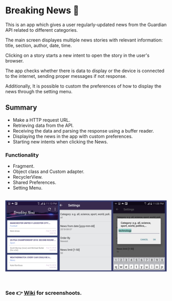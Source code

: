 # Breaking News :newspaper:

This is an app which gives a user regularly-updated news from the Guardian API related to different categories. 

The main screen displayes multiple news stories with relevant information: title, section, author, date, time.

Clicking on a story starts a new intent to open the story in the user's browser.

The app checks whether there is data to display or the device is connected to the internet, sending proper messages if not response. 

Additionally, It is possible to custom the preferences of how to display the news through the setting menu.

## Summary

- Make a HTTP request URL.
- Retrieving data from the API.
- Receiving the data and parsing the response using a buffer reader.
- Displaying the news in the app with custom preferences.
- Starting new intents when clicking the News.

### Functionality

- Fragment.
- Object class and Custom adapter.
- RecyclerView.
- Shared Preferences.
- Setting Menu.

&nbsp;
![Collage](https://github.com/AdriCode/Breaking-News/blob/master/images/collage1.jpg)

&nbsp;
### See :point_right: [Wiki](https://github.com/AdriCode/Breaking-News/wiki) for screenshoots.
